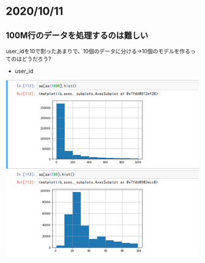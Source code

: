 # 2020/10/11

## 100M行のデータを処理するのは難しい
user_idを10で割ったあまりで、10個のデータに分ける→10個のモデルを作るってのはどうだろう?

* user_id

![image](image.png)
